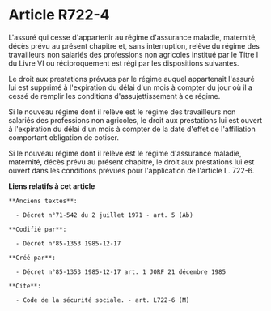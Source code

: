 # Article R722-4

L'assuré qui cesse d'appartenir au régime d'assurance maladie, maternité, décès prévu au présent chapitre et, sans
interruption, relève du régime des travailleurs non salariés des professions non agricoles institué par le Titre I du Livre
VI ou réciproquement est régi par les dispositions suivantes. 

Le droit aux prestations prévues par le régime auquel appartenait l'assuré lui est supprimé à l'expiration du délai d'un mois
à compter du jour où il a cessé de remplir les conditions d'assujettissement à ce régime. 

Si le nouveau régime dont il relève est le régime des travailleurs non salariés des professions non agricoles, le droit aux
prestations lui est ouvert à l'expiration du délai d'un mois à compter de la date d'effet de l'affiliation comportant
obligation de cotiser. 

Si le nouveau régime dont il relève est le régime d'assurance maladie, maternité, décès prévu au présent chapitre, le droit
aux prestations lui est ouvert dans les conditions prévues pour l'application de l'article L. 722-6.

**Liens relatifs à cet article**

	**Anciens textes**:

	  - Décret n°71-542 du 2 juillet 1971 - art. 5 (Ab)

	**Codifié par**:

	  - Décret n°85-1353 1985-12-17

	**Créé par**:

	  - Décret n°85-1353 1985-12-17 art. 1 JORF 21 décembre 1985

	**Cite**:

	  - Code de la sécurité sociale. - art. L722-6 (M)
